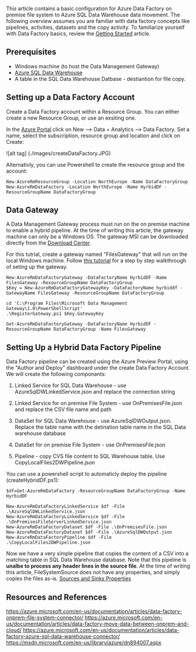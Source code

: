
This article contains a basic configuration for Azure Data Factory on premise file system to Azure SQL Data Warehouse data movement. 
The following overview assumes you are familiar with data factory concepts like pipelines, activities, datasets and the copy activity. To familiarize yourself with Data Factory basics, review the [Getting Started](https://azure.microsoft.com/en-us/documentation/articles/data-factory-introduction/) article.

## Prerequisites
* Windows machine (to host the Data Management Gateway)
* [Azure SQL Data Warehouse](https://azure.microsoft.com/en-us/documentation/articles/sql-data-warehouse-get-started-provision/)
* A table in the SQL Data Warehouse Datbase - destiantion for file copy.

## Setting up a Data Factory Account

Create a Data Factory account within a Resource Group. You can either create a new Resource Group, or use an exsiting one.

In the [Azure Portal](portal.azure.com) click on New --> Data + Analytics --> Data Factory. Set a name, select the subscription, resource group and location and click on Create:

![alt tag] (./images/createDataFactory.JPG)

Alternativly, you can use Powershell to create the resource group and the account:
```
New-AzureRmResourceGroup -Location NorthEurope -Name DataFactoryGroup
New-AzureRmDataFactory -Location NorthEurope -Name HyrbidDF -ResourceGroupName DataFactoryGroup
```

## Data Gateway
A Data Management Gateway process must run on the on premise machine to enable a hybrid pipeline. At the time of writing this article, the gateway machine can only be a Windows OS.
The gateway MSI can be downloaded directly from the [Download Center](https://www.microsoft.com/en-us/download/details.aspx?id=39717). 

For this tutrial, create a gateway named "FilesGateway" that will run on the local Windows machine. Follow [this tutorial](https://azure.microsoft.com/en-us/documentation/articles/data-factory-move-data-between-onprem-and-cloud/#using-the-data-gateway-step-by-step-walkthrough) for a step by step walkthrough of seting up the gateway.

```
New-AzureRmDataFactoryGateway -DataFactoryName HyrbidDF -Name FilesGateway -ResourceGroupName DataFactoryGroup
$Key = New-AzureRmDataFactoryGatewayKey -DataFactoryName hyrbiddf -GatewayName FilesGateway -ResourceGroupName DataFactoryGroup

cd 'C:\Program Files\Microsoft Data Management Gateway\1.0\PowerShellScript'
.\RegisterGateway.ps1 $Key.GatewayKey

Get-AzureRmDataFactoryGateway -DataFactoryName HyrbidDF -ResourceGroupName DataFactoryGroup -Name FilesGateway

```

## Setting Up a Hybrid Data Factory Pipeline
Data Factory pipeline can be created using the Azure Preview Portal, using the "Author and Deploy" dashboard under the create Data Factory Account. We will create the following componants:

1. Linked Service for SQL Data Warehouse - use AzureSqlDWLinkedService.json and replace the connection string 

2. Linked Service for on premise File System - use OnPremisesFile.json and replace the CSV file name and path

3. DataSet for SQL Data Warehouse - use AzureSqlDWOutput.json. Replace the table name with the detination table name in the SQL Data warehouse database

4. DataSet for on premise File System - use OnPremisesFile.json

5. Pipeline - copy CVS file content to SQL Warehouse table. Use CopyLocalFiles2DWPipeline.json

You can use a powershell script to automaticly deploy the pipeline (createHybridDF.ps1):
```
$df=Get-AzureRmDataFactory -ResourceGroupName DataFactoryGroup -Name HyrbidDF 

New-AzureRmDataFactoryLinkedService $df -File .\AzureSqlDWLinkedService.json
New-AzureRmDataFactoryLinkedService $df -File .\OnPremisesFileServerLinkedService.json
New-AzureRmDataFactoryDataset $df -File .\OnPremisesFile.json
New-AzureRmDataFactoryDataset $df -File .\AzureSqlDWOutput.json
New-AzureRmDataFactoryPipeline $df -File .\CopyLocalFiles2DWPipeline.json
```

Now we have a very simple pipeline that copies the content of a CSV into a matching table in SQL Data Warehouse database.
Note that this pipeline is **unalbe to process any header lines in the source file**. At the time of writing this article, FileSystemSource does not have any properties, and simply copies the files as-is. [Sources and Sinks Properties](https://msdn.microsoft.com/en-us/library/azure/dn894007.aspx)

## Resources and References

https://azure.microsoft.com/en-us/documentation/articles/data-factory-onprem-file-system-connector/
https://azure.microsoft.com/en-us/documentation/articles/data-factory-move-data-between-onprem-and-cloud/
https://azure.microsoft.com/en-us/documentation/articles/data-factory-azure-sql-data-warehouse-connector/
https://msdn.microsoft.com/en-us/library/azure/dn894007.aspx
